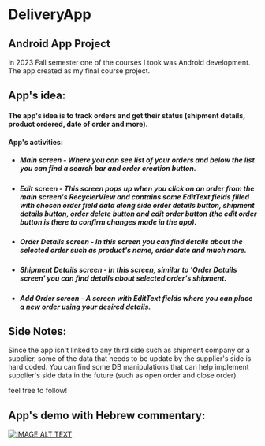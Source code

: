 # DeliveryApp
## Android App Project
In 2023 Fall semester one of the courses I took was Android development.
The app created as my final course project.

## App's idea:
#### The app's idea is to track orders and get their status (shipment details, product ordered, date of order and more).

#### App's activities:

* ##### Main screen - Where you can see list of your orders and below the list you can find a search bar and order creation button.
* ##### Edit screen - This screen pops up when you click on an order from the main screen's RecyclerView and contains some EditText fields filled with chosen order field data along side order details button, shipment details button, order delete button and edit order button (the edit order button is there to confirm changes made in the app).
* ##### Order Details screen - In this screen you can find details about the selected order such as product's name, order date and much more.
* ##### Shipment Details screen - In this screen, similar to 'Order Details screen' you can find details about selected order's shipment.
* ##### Add Order screen - A screen with EditText fields where you can place a new order using your desired details.

## Side Notes:
Since the app isn't linked to any third side such as shipment company or a supplier, some of the data that needs to be update by the supplier's side is hard coded.
You can find some DB manipulations that can help implement supplier's side data in the future (such as open order and close order).

feel free to follow!

## App's demo with Hebrew commentary:
[![IMAGE ALT TEXT](http://img.youtube.com/vi/https://www.youtube.com/watch?v=DHHcfVgKcsk/0.jpg)](http://www.youtube.com/watch?v=https://www.youtube.com/watch?v=DHHcfVgKcsk "Delivery App Demo")
